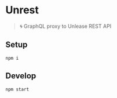 # Unrest

> 🌀  GraphQL proxy to Unlease REST API

## Setup

```
npm i
```

## Develop

```
npm start
```
